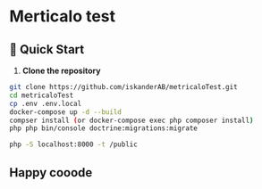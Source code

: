 # Merticalo test

## 🚀 Quick Start

1. **Clone the repository**

```bash
git clone https://github.com/iskanderAB/metricaloTest.git
cd metricaloTest
cp .env .env.local
docker-compose up -d --build
compser install (or docker-compose exec php composer install)
php php bin/console doctrine:migrations:migrate

php -S localhost:8000 -t /public
```

## Happy cooode 